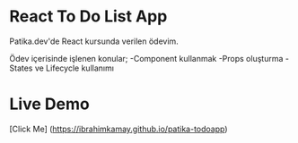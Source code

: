 # React To Do List App

Patika.dev'de React kursunda verilen ödevim.

Ödev içerisinde işlenen konular;
-Component kullanmak
-Props oluşturma
-States ve Lifecycle kullanımı

# Live Demo

[Click Me] (https://ibrahimkamay.github.io/patika-todoapp)
